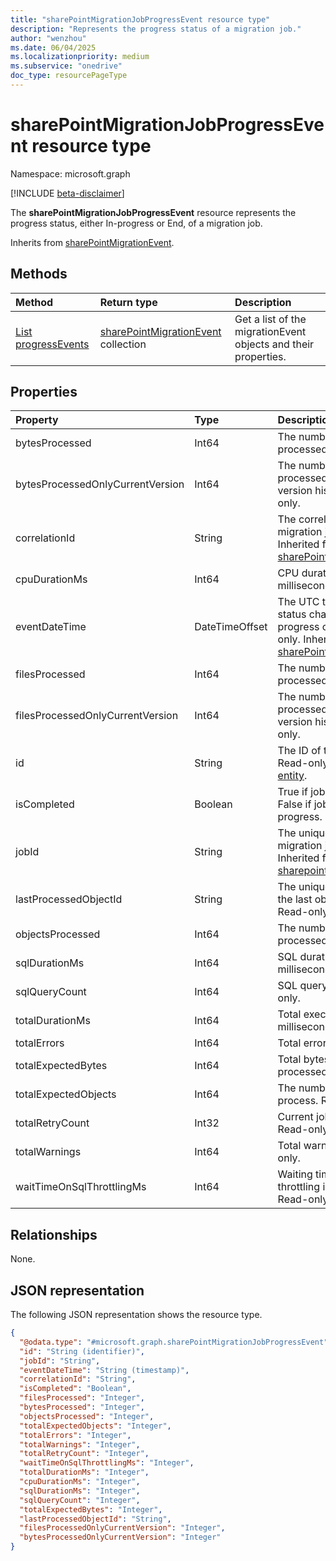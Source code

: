 ```yaml
---
title: "sharePointMigrationJobProgressEvent resource type"
description: "Represents the progress status of a migration job."
author: "wenzhou"
ms.date: 06/04/2025
ms.localizationpriority: medium
ms.subservice: "onedrive"
doc_type: resourcePageType
---
```


# sharePointMigrationJobProgressEvent resource type

Namespace: microsoft.graph

[!INCLUDE [beta-disclaimer](../../includes/beta-disclaimer.md)]

The **sharePointMigrationJobProgressEvent** resource represents the progress status, either In-progress or End, of a migration job.

Inherits from [sharePointMigrationEvent](../resources/sharepointmigrationevent.md).

## Methods
|Method|Return type|Description|
|:---|:---|:---|
|[List progressEvents](../api/sharepointmigrationjob-list-progressevents.md)|[sharePointMigrationEvent](../resources/sharepointmigrationevent.md) collection|Get a list of the migrationEvent objects and their properties.|

## Properties
|Property|Type|Description|
|:---|:---|:---|
|bytesProcessed|Int64|The number of bytes processed. Read-only.|
|bytesProcessedOnlyCurrentVersion|Int64|The number of bytes processed exclusive of version history. Read-only.|
|correlationId|String|The correlation ID of a migration job. Read-only. Inherited from [sharePointMigrationEvent](../resources/sharepointmigrationevent.md).|
|cpuDurationMs|Int64|CPU duration in milliseconds. Read-only.|
|eventDateTime|DateTimeOffset|The UTC time when job status changes to In-progress or End. Read-only. Inherited from [sharePointMigrationEvent](../resources/sharepointmigrationevent.md).|
|filesProcessed|Int64|The number of files processed. Read-only.|
|filesProcessedOnlyCurrentVersion|Int64|The number of files processed exclusive of version history. Read-only.|
|id|String|The ID of this event. Read-only. Inherited from [entity](../resources/entity.md).|
|isCompleted|Boolean|True if job status is End. False if job status is In-progress. Read-only.|
|jobId|String|The unique identifier of a migration job. Read-only. Inherited from [sharepointMigrationEvent](../resources/sharepointmigrationevent.md).|
|lastProcessedObjectId|String|The unique identifier of the last object processed. Read-only.|
|objectsProcessed|Int64|The number of objects processed. Read-only.|
|sqlDurationMs|Int64|SQL duration in milliseconds. Read-only.|
|sqlQueryCount|Int64|SQL query count. Read-only.|
|totalDurationMs|Int64|Total execution time in milliseconds. Read-only.|
|totalErrors|Int64|Total errors. Read-only.|
|totalExpectedBytes|Int64|Total bytes to be processed. Read-only.|
|totalExpectedObjects|Int64|The number of objects to process. Read-only.|
|totalRetryCount|Int32|Current job retry count. Read-only.|
|totalWarnings|Int64|Total warnings. Read-only.|
|waitTimeOnSqlThrottlingMs|Int64|Waiting time on sql throttling in milliseconds. Read-only.|

## Relationships
None.

## JSON representation
The following JSON representation shows the resource type.
<!-- {
  "blockType": "resource",
  "keyProperty": "id",
  "@odata.type": "microsoft.graph.sharePointMigrationJobProgressEvent",
  "baseType": "microsoft.graph.sharePointMigrationEvent",
  "openType": false
}
-->
``` json
{
  "@odata.type": "#microsoft.graph.sharePointMigrationJobProgressEvent",
  "id": "String (identifier)",
  "jobId": "String",
  "eventDateTime": "String (timestamp)",
  "correlationId": "String",
  "isCompleted": "Boolean",
  "filesProcessed": "Integer",
  "bytesProcessed": "Integer",
  "objectsProcessed": "Integer",
  "totalExpectedObjects": "Integer",
  "totalErrors": "Integer",
  "totalWarnings": "Integer",
  "totalRetryCount": "Integer",
  "waitTimeOnSqlThrottlingMs": "Integer",
  "totalDurationMs": "Integer",
  "cpuDurationMs": "Integer",
  "sqlDurationMs": "Integer",
  "sqlQueryCount": "Integer",
  "totalExpectedBytes": "Integer",
  "lastProcessedObjectId": "String",
  "filesProcessedOnlyCurrentVersion": "Integer",
  "bytesProcessedOnlyCurrentVersion": "Integer"
}
```
